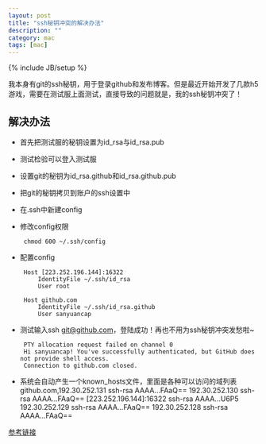 ```yaml
---
layout: post
title: "ssh秘钥冲突的解决办法"
description: ""
category: mac
tags: [mac]
---
```

{% include JB/setup %}


我本身有git的ssh秘钥，用于登录github和发布博客。但是最近开始开发了几款h5游戏，需要在测试服上面测试，直接导致的问题就是，我的ssh秘钥冲突了！

## 解决办法

 * 首先把测试服的秘钥设置为id_rsa与id_rsa.pub
 * 测试检验可以登入测试服
 * 设置git的秘钥为id_rsa.github和id_rsa.github.pub
 * 把git的秘钥拷贝到账户的ssh设置中
 * 在.ssh中新建config
 * 修改config权限

        chmod 600 ~/.ssh/config

 * 配置config

        Host [223.252.196.144]:16322
            IdentityFile ~/.ssh/id_rsa
            User root
         
        Host github.com
            IdentityFile ~/.ssh/id_rsa.github
            User sanyuancap

 * 测试输入ssh git@github.com，登陆成功！再也不用为ssh秘钥冲突发愁啦~

        PTY allocation request failed on channel 0
        Hi sanyuancap! You've successfully authenticated, but GitHub does not provide shell access.
        Connection to github.com closed.

 * 系统会自动产生一个known_hosts文件，里面是各种可以访问的域列表
        github.com,192.30.252.131 ssh-rsa AAAA...FAaQ==
        192.30.252.130 ssh-rsa AAAA...FAaQ==
        [223.252.196.144]:16322 ssh-rsa AAAA...U6P5
        192.30.252.129 ssh-rsa AAAA...FAaQ==
        192.30.252.128 ssh-rsa AAAA...FAaQ==


[参考链接](http://www.leeyupeng.com/2011/11/multiple-ssh-private-keys/)

























